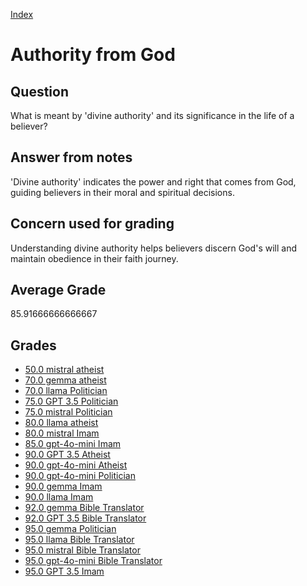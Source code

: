 
[Index](../../index.md)
# Authority from God
## Question
What is meant by 'divine authority' and its significance in the life of a believer?

## Answer from notes
'Divine authority' indicates the power and right that comes from God, guiding believers in their moral and spiritual decisions.

## Concern used for grading
Understanding divine authority helps believers discern God's will and maintain obedience in their faith journey.

## Average Grade
85.91666666666667

## Grades
 * [50.0 mistral atheist](../answers/mistral_atheist/Authority_from_God.md)
 * [70.0 gemma atheist](../answers/gemma_atheist/Authority_from_God.md)
 * [70.0 llama Politician](../answers/llama_Politician/Authority_from_God.md)
 * [75.0 GPT 3.5 Politician](../answers/GPT_3.5_Politician/Authority_from_God.md)
 * [75.0 mistral Politician](../answers/mistral_Politician/Authority_from_God.md)
 * [80.0 llama atheist](../answers/llama_atheist/Authority_from_God.md)
 * [80.0 mistral Imam](../answers/mistral_Imam/Authority_from_God.md)
 * [85.0 gpt-4o-mini Imam](../answers/gpt-4o-mini_Imam/Authority_from_God.md)
 * [90.0 GPT 3.5 Atheist](../answers/GPT_3.5_Atheist/Authority_from_God.md)
 * [90.0 gpt-4o-mini Atheist](../answers/gpt-4o-mini_Atheist/Authority_from_God.md)
 * [90.0 gpt-4o-mini Politician](../answers/gpt-4o-mini_Politician/Authority_from_God.md)
 * [90.0 gemma Imam](../answers/gemma_Imam/Authority_from_God.md)
 * [90.0 llama Imam](../answers/llama_Imam/Authority_from_God.md)
 * [92.0 gemma Bible Translator](../answers/gemma_Bible_Translator/Authority_from_God.md)
 * [92.0 GPT 3.5 Bible Translator](../answers/GPT_3.5_Bible_Translator/Authority_from_God.md)
 * [95.0 gemma Politician](../answers/gemma_Politician/Authority_from_God.md)
 * [95.0 llama Bible Translator](../answers/llama_Bible_Translator/Authority_from_God.md)
 * [95.0 mistral Bible Translator](../answers/mistral_Bible_Translator/Authority_from_God.md)
 * [95.0 gpt-4o-mini Bible Translator](../answers/gpt-4o-mini_Bible_Translator/Authority_from_God.md)
 * [95.0 GPT 3.5 Imam](../answers/GPT_3.5_Imam/Authority_from_God.md)
